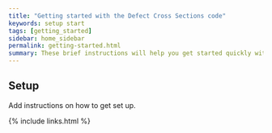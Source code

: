```yaml
---
title: "Getting started with the Defect Cross Sections code"
keywords: setup start
tags: [getting_started]
sidebar: home_sidebar
permalink: getting-started.html
summary: These brief instructions will help you get started quickly with the code. The other topics in the code go more in-depth into theory, the code itself, and examples.
---
```


## Setup

Add instructions on how to get set up.

{% include links.html %}
